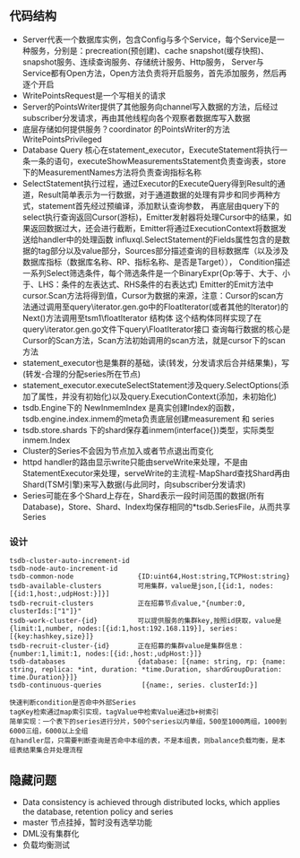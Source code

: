 ## 代码结构
* Server代表一个数据库实例，包含Config与多个Service，每个Service是一种服务，分别是：precreation(预创建)、cache snapshot(缓存快照)、snapshot服务、连续查询服务、存储统计服务、Http服务，
Server与Service都有Open方法，Open方法负责将开启服务，首先添加服务，然后再逐个开启
* WritePointsRequest是一个写相关的请求
* Server的PointsWriter提供了其他服务向channel写入数据的方法，后经过subscriber分发请求，再由其他线程向各个观察者数据库写入数据
* 底层存储如何提供服务？coordinator 的PointsWriter的方法WritePointsPrivileged
* Database Query 核心在statement_executor，ExecuteStatement将执行一条一条的语句，executeShowMeasurementsStatement负责查询表，store下的MeasurementNames方法将负责查询指标名称
* SelectStatement执行过程，通过Executor的ExecuteQuery得到Result的通道，Result简单表示为一行数据，对于通道数据的处理有异步和同步两种方式，statement首先经过预编译，添加默认查询参数，
再底层由query下的select执行查询返回Cursor(游标)，Emitter发射器将处理Cursor中的结果，如果返回数据过大，还会进行截断，Emitter将通过ExecutionContext将数据发送给handler中的处理函数
influxql.SelectStatement的Fields属性包含的是数据的tag部分以及value部分，Sources部分描述查询的目标数据库（以及涉及数据库指标（数据库名称、RP、指标名称、是否是Target）），
Condition描述一系列Select筛选条件，每个筛选条件是一个BinaryExpr(Op:等于、大于、小于、LHS：条件的左表达式、RHS条件的右表达式)
Emitter的Emit方法中cursor.Scan方法将得到值，Cursor为数据的来源，注意：Cursor的scan方法通过调用至query\iterator.gen.go中的FloatIterator(或者其他的Iterator)的Next()方法调用至tsm1\floatIterator 结构体
这个结构体同样实现了在query\iterator.gen.go文件下query\FloatIterator接口
查询每行数据的核心是Cursor的Scan方法，Scan方法初始调用的scan方法，就是cursor下的scan方法
* statement_executor也是集群的基础，读(转发，分发请求后合并结果集)，写(转发-合理的分配series所在节点)
* statement_executor.executeSelectStatement涉及query.SelectOptions(添加了属性，并没有初始化)以及query.ExecutionContext(添加，未初始化)
* tsdb.Engine下的 NewInmemIndex 是真实创建Index的函数，tsdb.engine.index.inmem的meta负责底层创建measurement 和 series
* tsdb.store.shards 下的shard保存着inmem(interface{})类型，实际类型inmem.Index
* Cluster的Series不会因为节点加入或者节点退出而变化 
* httpd handler的路由显示write只能由serveWrite来处理，不是由StatementExecutor来处理，serveWrite的主流程-MapShard查找Shard再由Shard(TSM引擎)来写入数据(与此同时，向subscriber分发请求)
* Series可能在多个Shard上存在，Shard表示一段时间范围的数据(所有Database)，Store、Shard、Index均保存相同的*tsdb.SeriesFile，从而共享Series
### 设计
```
tsdb-cluster-auto-increment-id
tsdb-node-auto-increment-id  
tsdb-common-node                {ID:uint64,Host:string,TCPHost:string}             
tsdb-available-clusters         可用集群，value是json,[{id:1, nodes:[{id:1,host:,udpHost:}]}]
tsdb-recruit-clusters           正在招募节点value,"{number:0, clusterIds:["1"]}"
tsdb-work-cluster-{id}          可以提供服务的集群key,按照id获取，value是{limit:1,number, nodes:[{id:1,host:192.168.119}], series:[{key:hashkey,size}]} 
tsdb-recruit-cluster-{id}       正在招募的集群value是集群信息：{number:1,limit:1, nodes:[{id:,host:,udpHost:}]}
tsdb-databases                  {database: [{name: string, rp: {name: string, replica: *int, duration: *time.Duration, shardGroupDuration: time.Duration}}]}
tsdb-continuous-queries          [{name:, series. clusterId:}]           

快速判断condition是否命中外部Series
tagKey检索通过map索引实现，tagValue中检索Value通过b+树索引
简单实现：一个表下的series进行分片，500个series以内单组，500至1000两组，1000到6000三组，6000以上全组
在handler层，只需要判断查询是否命中本组的表，不是本组表，则balance负载均衡，是本组表结果集合并处理流程
```
## 隐藏问题
* Data consistency is achieved through distributed locks, which applies the database, retention policy and series
* master 节点挂掉，暂时没有选举功能
* DML没有集群化
* 负载均衡测试
